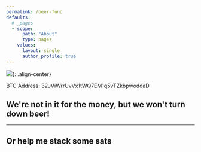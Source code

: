 ```yaml
---
permalink: /beer-fund
defaults:
  # _pages
  - scope:
      path: "About"
      type: pages
    values:
      layout: single
      author_profile: true
---
```



![](/assets/images/tips.png){: .align-center}

BTC Address: 32JViWrrUvVx1tWQ7EM1q5vTZkbpwoddaD

## We're not in it for the money, but we won't turn down beer!


***

## Or help me stack some sats


<!-- Beginning of tippin.me Button -->
<div id="tippin-button" data-dest="_joerodgers"></div>
<script src="https://tippin.me/buttons/tip.js" type="text/javascript"></script>
<!-- End of tippin.me Button -->
